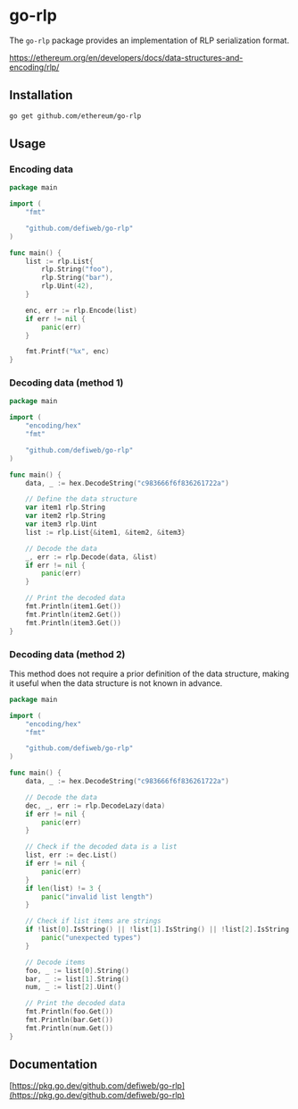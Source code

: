 # go-rlp

The `go-rlp` package provides an implementation of RLP serialization format.

https://ethereum.org/en/developers/docs/data-structures-and-encoding/rlp/

## Installation

```bash
go get github.com/ethereum/go-rlp
```

## Usage

### Encoding data

```go
package main

import (
	"fmt"

	"github.com/defiweb/go-rlp"
)

func main() {
	list := rlp.List{
		rlp.String("foo"),
		rlp.String("bar"),
		rlp.Uint(42),
	}

	enc, err := rlp.Encode(list)
	if err != nil {
		panic(err)
	}

	fmt.Printf("%x", enc)
}
```

### Decoding data (method 1)

```go
package main

import (
	"encoding/hex"
	"fmt"

	"github.com/defiweb/go-rlp"
)

func main() {
	data, _ := hex.DecodeString("c983666f6f836261722a")

	// Define the data structure
	var item1 rlp.String
	var item2 rlp.String
	var item3 rlp.Uint
	list := rlp.List{&item1, &item2, &item3}

	// Decode the data
	_, err := rlp.Decode(data, &list)
	if err != nil {
		panic(err)
	}

	// Print the decoded data
	fmt.Println(item1.Get())
	fmt.Println(item2.Get())
	fmt.Println(item3.Get())
}
```

### Decoding data (method 2)

This method does not require a prior definition of the data structure, making it useful when the data structure is not
known in advance.

```go
package main

import (
	"encoding/hex"
	"fmt"

	"github.com/defiweb/go-rlp"
)

func main() {
	data, _ := hex.DecodeString("c983666f6f836261722a")

	// Decode the data
	dec, _, err := rlp.DecodeLazy(data)
	if err != nil {
		panic(err)
	}

	// Check if the decoded data is a list
	list, err := dec.List()
	if err != nil {
		panic(err)
	}
	if len(list) != 3 {
		panic("invalid list length")
	}

	// Check if list items are strings
	if !list[0].IsString() || !list[1].IsString() || !list[2].IsString() {
		panic("unexpected types")
	}

	// Decode items
	foo, _ := list[0].String()
	bar, _ := list[1].String()
	num, _ := list[2].Uint()

	// Print the decoded data
	fmt.Println(foo.Get())
	fmt.Println(bar.Get())
	fmt.Println(num.Get())
}
```

## Documentation

[https://pkg.go.dev/github.com/defiweb/go-rlp](https://pkg.go.dev/github.com/defiweb/go-rlp)
